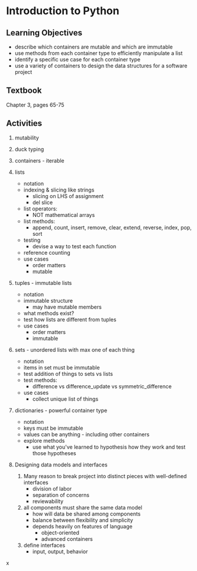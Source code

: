 # Introduction to Python

## Learning Objectives

* describe which containers are mutable and which are immutable
* use methods from each container type to efficiently manipulate a list
* identify a specific use case for each container type
* use a variety of containers to design the data structures for a software project

## Textbook

Chapter 3, pages 65-75

## Activities

1. mutability

1. duck typing

1. containers - iterable

1. lists
   * notation
   * indexing & slicing like strings
     * slicing on LHS of assignment
     * del slice
   * list operators:
     * NOT mathematical arrays
   * list methods:
     * append, count, insert, remove, clear,
       extend, reverse, index, pop, sort
   * testing
     * devise a way to test each function
   * reference counting
   * use cases
     * order matters
     * mutable
 
1. tuples - immutable lists
   * notation
   * immutable structure
     * may have mutable members
   * what methods exist?
   * test how lists are different from tuples
   * use cases
     * order matters
     * immutable

1. sets - unordered lists with max one of each thing
   * notation
   * items in set must be immutable
   * test addition of things to sets vs lists
   * test methods:
     * difference vs difference_update vs symmetric_difference
   * use cases
     * collect unique list of things

1. dictionaries - powerful container type
   * notation
   * keys must be immutable
   * values can be anything - including other containers
   * explore methods
       * use what you've learned to hypothesis how they work and test those
       hypotheses

1. Designing data models and interfaces
   1. Many reason to break project into distinct pieces with well-defined
      interfaces
      * division of labor
      * separation of concerns
      * reviewability
   1. all components must share the same data model
      * how will data be shared among components
      * balance between flexibility and simplicity
      * depends heavily on features of language
        * object-oriented
        * advanced containers
   1. define interfaces
      * input, output, behavior



x
